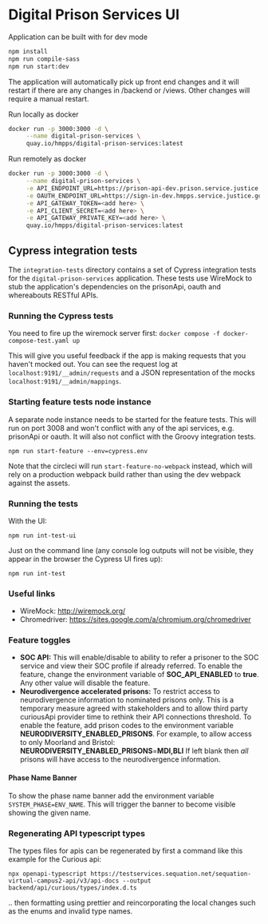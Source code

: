 # Digital Prison Services UI

Application can be built with for dev mode

```bash
npm install
npm run compile-sass
npm run start:dev
```

The application will automatically pick up front end changes and it will restart if there are any changes in /backend or /views.
Other changes will require a manual restart.

Run locally as docker

```bash
docker run -p 3000:3000 -d \
     --name digital-prison-services \
     quay.io/hmpps/digital-prison-services:latest
```

Run remotely as docker

```bash
docker run -p 3000:3000 -d \
     --name digital-prison-services \
     -e API_ENDPOINT_URL=https://prison-api-dev.prison.service.justice.gov.uk/ \
     -e OAUTH_ENDPOINT_URL=https://sign-in-dev.hmpps.service.justice.gov.uk/auth/ \
     -e API_GATEWAY_TOKEN=<add here> \
     -e API_CLIENT_SECRET=<add here> \
     -e API_GATEWAY_PRIVATE_KEY=<add here> \
     quay.io/hmpps/digital-prison-services:latest
```

## Cypress integration tests

The `integration-tests` directory contains a set of Cypress integration tests for the `digital-prison-services` application.
These tests use WireMock to stub the application's dependencies on the prisonApi, oauth and whereabouts RESTful APIs.

### Running the Cypress tests

You need to fire up the wiremock server first:
```docker compose -f docker-compose-test.yaml up```

This will give you useful feedback if the app is making requests that you haven't mocked out. You can see
the request log at `localhost:9191/__admin/requests` and a JSON representation of the mocks `localhost:9191/__admin/mappings`.

### Starting feature tests node instance

A separate node instance needs to be started for the feature tests. This will run on port 3008 and won't conflict
with any of the api services, e.g. prisonApi or oauth. It will also not conflict with the Groovy integration tests.

```npm run start-feature --env=cypress.env```

Note that the circleci will run `start-feature-no-webpack` instead, which will rely on a production webpack build
rather than using the dev webpack against the assets.

### Running the tests

With the UI:
```
npm run int-test-ui
```

Just on the command line (any console log outputs will not be visible, they appear in the browser the Cypress UI fires up):
```
npm run int-test
```

### Useful links

- WireMock: http://wiremock.org/
- Chromedriver: https://sites.google.com/a/chromium.org/chromedriver

### Feature toggles
- **SOC API:**
This will enable/disable to ability to refer a prisoner to the SOC service and view their SOC profile if already referred.
To enable the feature, change the environment variable of **SOC_API_ENABLED** to **true**. Any other value will disable the feature. 
- **Neurodivergence accelerated prisons:**
To restrict access to neurodivergence information to nominated prisons only. This is a temporary measure agreed with stakeholders and to allow third party curiousApi provider time to rethink their API connections threshold. To enable the feature, add prison codes to the environment variable **NEURODIVERSITY_ENABLED_PRISONS**. For example, to allow access to only Moorland and Bristol: **NEURODIVERSITY_ENABLED_PRISONS**=**MDI,BLI**  If left blank then *all* prisons will have access to the neurodivergence information.

#### Phase Name Banner
To show the phase name banner add the environment variable ``` SYSTEM_PHASE=ENV_NAME ```. 
This will trigger the banner to become visible showing the given name.

### Regenerating API typescript types

The types files for apis can be regenerated by first a command like this example for the Curious api:

`npx openapi-typescript https://testservices.sequation.net/sequation-virtual-campus2-api/v3/api-docs --output backend/api/curious/types/index.d.ts`

.. then formatting using prettier and reincorporating the local changes such as the enums and invalid type names.
